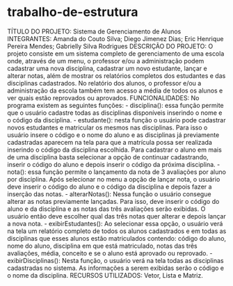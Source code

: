 # trabalho-de-estrutura
TÍTULO DO PROJETO: Sistema de Gerenciamento de Alunos  INTEGRANTES: Amanda do Couto Silva; Diego Jimenez Dias; Eric Henrique Pereira Mendes; Gabrielly Silva Rodrigues  DESCRIÇÃO DO PROJETO: O projeto consiste em um sistema completo de gerenciamento de uma escola onde, através de um menu, o professor e/ou a administração podem cadastrar uma nova disciplina, cadastrar um novo estudante, lançar e alterar notas, além de mostrar os relatórios completos dos estudantes e das disciplinas cadastrados. No relatório dos alunos, o professor e/ou a administração da escola também tem acesso a média de todos os alunos e ver quais estão reprovados ou aprovados.  FUNCIONALIDADES: No programa existem as seguintes funções: - disciplina(): essa função permite que o usuário cadastre todas as disciplinas disponíveis inserindo o nome e o código da disciplina. - estudante(): nesta função o usuário pode cadastrar novos estudantes e matricular os mesmos nas disciplinas. Para isso o usuário insere o código e o nome do aluno e as disciplinas já previamente cadastradas aparecem na tela para que a matrícula possa ser realizada inserindo o código da disciplina escolhida. Para cadastrar o aluno em mais de uma disciplina basta selecionar a opção de continuar cadastrando, inserir o código do aluno e depois inserir o código da próxima disciplina. - nota(): essa função permite o lançamento da nota de 3 avaliações por aluno por disciplina. Após selecionar no menu a opção de lançar nota, o usuário deve inserir o código do aluno e o código da disciplina e depois fazer a inserção das notas. - alterarNotas(): Nessa função o usuário consegue alterar as notas previamente lançadas. Para isso, deve inserir o código do aluno e da disciplina e as notas das três avaliações serão exibidas. O usuário então deve escolher qual das três notas quer alterar e depois lançar a nova nota. - exibirEstudantes(): Ao selecionar essa opção, o usuário verá na tela um relatório completo de todos os alunos cadastrados e em todas as disciplinas que esses alunos estão matriculados contendo: código do aluno, nome do aluno, disciplina em que está matriculado, notas das três avaliações, média, conceito e se o aluno está aprovado ou reprovado. - exibirDisciplinas(): Nesta função, o usuário verá na tela todas as disciplinas cadastradas no sistema. As informações a serem exibidas serão o código e o nome da disciplina.  RECURSOS UTILIZADOS: Vetor, Lista e Matriz.
